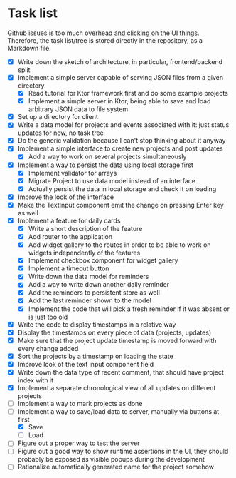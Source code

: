 # Task list

Github issues is too much overhead and clicking on the UI things. Therefore, the task list/tree is stored directly in the repository, as a Markdown file.

* [x] Write down the sketch of architecture, in particular, frontend/backend split
* [x] Implement a simple server capable of serving JSON files from a given directory
  * [x] Read tutorial for Ktor framework first and do some example projects
  * [x] Implement a simple server in Ktor, being able to save and load arbitrary JSON data to file system
* [x] Set up a directory for client
* [x] Write a data model for projects and events associated with it: just status updates for now, no task tree
* [x] Do the generic validation because I can't stop thinking about it anyway
* [x] Implement a simple interface to create new projects and post updates
  * [x] Add a way to work on several projects simultaneously
* [x] Implement a way to persist the data using local storage first
  * [x] Implement validator for arrays
  * [x] Migrate Project to use data model instead of an interface
  * [x] Actually persist the data in local storage and check it on loading
* [x] Improve the look of the interface
* [x] Make the TextInput component emit the change on pressing Enter key as well
* [x] Implement a feature for daily cards
  * [x] Write a short description of the feature
  * [x] Add router to the application
  * [x] Add widget gallery to the routes in order to be able to work on widgets independently of the features
  * [x] Implement checkbox component for widget gallery
  * [x] Implement a timeout button
  * [x] Write down the data model for reminders
  * [x] Add a way to write down another daily reminder
  * [x] Add the reminders to persistent store as well
  * [x] Add the last reminder shown to the model
  * [x] Implement the code that will pick a fresh reminder if it was absent or is just too old
* [x] Write the code to display timestamps in a relative way
* [x] Display the timestamps on every piece of data (projects, updates)
* [x] Make sure that the project update timestamp is moved forward with every change added
* [x] Sort the projects by a timestamp on loading the state
* [x] Improve look of the text input component field
* [x] Write down the data type of recent comment, that should have project index with it
* [x] Implement a separate chronological view of all updates on different projects
* [ ] Implement a way to mark projects as done
* [ ] Implement a way to save/load data to server, manually via buttons at first
  * [x] Save
  * [ ] Load
* [ ] Figure out a proper way to test the server
* [ ] Figure out a good way to show runtime assertions in the UI, they should probably be exposed as visible popups during the development
* [ ] Rationalize automatically generated name for the project somehow
